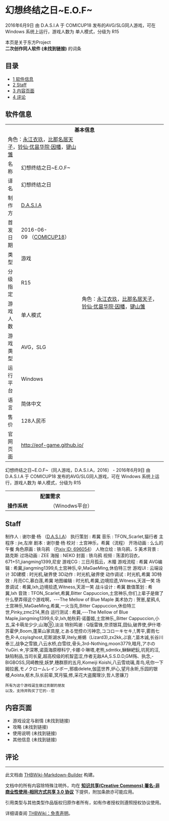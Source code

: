 # 幻想终结之日~E.O.F~

<!-- source html: G:\repos\THBWiki-Markdown-Builder\THBWikiMarkdown\Temp\main\d\d3\ns0%3A%E5%B9%BB%E6%83%B3%E7%BB%88%E7%BB%93%E4%B9%8B%E6%97%A5%7EE%2EO%2EF%7E.html -->

2016年6月9日 由 D.A.S.I.A 于 COMICUP18 发布的AVG/SLG同人游戏，可在 Windows 系统上运行，游戏人数为 单人模式，分级为 R15

本页是关于东方Project  
 **二次创作同人软件 (未找到链接)** 的词条
## 目录

- [1 软件信息](#软件信息)
- [2 Staff](#Staff)
- [3 内容页面](#内容页面)
- [4 评论](#评论)




## 软件信息

<table><tbody><tr><th colspan="3">基本信息</th></tr><tr><td class="cover-artwork-mobile" colspan="2"><div class="cover-char">角色：<a href="./永江衣玖.md" title="永江衣玖">永江衣玖</a>，<a href="./比那名居天子.md" title="比那名居天子">比那名居天子</a>，<a href="./铃仙·优昙华院·因幡.md" title="铃仙·优昙华院·因幡">铃仙·优昙华院·因幡</a>，<a href="./键山雏.md" title="键山雏">键山雏</a></div></td>
</tr><tr><td class="label">名称</td><td colspan="2"> 幻想终结之日~E.O.F~ </td></tr><tr><td class="label">译名</td><td colspan="2"> 幻想终结之日 </td></tr><tr><td class="label">制作方</td><td><a href="./D.A.S.I.A.md" title="D.A.S.I.A">D.A.S.I.A</a></td><td class="cover-artwork" rowspan="8" style="min-width:224px;"><div class="cover-char">角色：<a href="./永江衣玖.md" title="永江衣玖">永江衣玖</a>，<a href="./比那名居天子.md" title="比那名居天子">比那名居天子</a>，<a href="./铃仙·优昙华院·因幡.md" title="铃仙·优昙华院·因幡">铃仙·优昙华院·因幡</a>，<a href="./键山雏.md" title="键山雏">键山雏</a></div></td>
</tr><tr><td class="label">首发日期</td><td>2016-06-09&#160;（<a href="/展会作品列表?e=COMICUP%2318">COMICUP18</a>）</td></tr><tr><td class="label">类型</td><td>游戏</td></tr><tr><td class="label">分级指定</td><td>R15</td></tr><tr><td class="label">游戏人数</td><td>单人模式</td></tr><tr><td class="label">游戏类型</td><td>AVG，SLG</td></tr><tr><td class="label">运行平台</td><td>Windows</td></tr><tr><td class="label">语言</td><td>简体中文</td></tr><tr><td class="label">售价</td><td>128人民币</td></tr>
<tr><td class="label">官网页面</td><td colspan="2"><a rel="nofollow" class="external free" href="http://eof-game.github.io/">http://eof-game.github.io/</a></td></tr></tbody></table>

幻想终结之日~E.O.F~（同人游戏，D.A.S.I.A，2016） - 2016年6月9日 由 D.A.S.I.A 于 COMICUP18 发布的AVG/SLG同人游戏，可在 Windows 系统上运行，游戏人数为 单人模式，分级为 R15
  
  

  


<table>
<tbody><tr><th colspan="2">配置需求</th></tr>
<tr><td style="width:120px;padding-left:7px;"><b>操作系统</b></td><td>（Winodws平台）</td></tr>
</tbody></table>


## Staff
制作人
: 谢尔曼·杨 （[D.A.S.I.A](./D.A.S.I.A.md)）
执行策划
: 希冀
音乐
: TFON_Scarlet,猫行者
主程序
: jie,左岸
剧本
: 谢尔曼·杨
校对
: 土宫神乐，希冀（流程）
开场动画
: 么么的午餐
角色原画
: 铁乌鸦 （[Pixiv ID: 696054](https://www.pixiv.net/users/696054)）
人物立绘
: 铁乌鸦，S
美术背景
: 路克斯
过场动画
: ZEE
海报
: NEKO
封面
: 铁乌鸦
视频
: 荡漾的羽衣，671+51,jiangming1399,尼安
游戏CG
: 三日月孤云，木瞳
游戏流程
: 希冀
AVG编辑
: 希冀,jiangming1399,6,土宫神乐,伞,MaGaeMing,休伯特三世
游戏UI
: 云端设计
3D建模
: 时光机,破界使
3D动作
: 时光机,破界使
动作调试
: 时光机,希冀
3D特效
: 月亮CC,慕白莲,希冀
地图编辑
: 时光机,希冀,边境拾遗,Witness,天涯一笑
场景调试
: 希冀,lxh,边境拾遗,Witness,天涯一笑
战斗设计
: 希冀
数值策划
: 希冀,lxh
音效
: TFON_Scarlet,希冀,Bitter Cappuccion,土宫神乐,你们上辈子是做了什么孽弄得这个游戏啊，---The Mellow of Blue Maple
美术协力
: 贺崽,星鸦,6,土宫神乐,MaGaeMing,希冀,一火当先,Bitter Cappuccion,休伯特三世,Pinky,zmc214,黑白
运行测试
: 希冀,---The Mellow of Blue Maple,jiangming1399,6,伞,lxh,帕秋莉·诺蕾姬,土宫神乐,,Bitter Cappuccion,小五,呆卡萌龙少少,山海⑨,淡淡
特别鸣谢
: Q版雷锋,奈须银耳,囧仙,破界使,伊什塔·苏霍伊,Boom,蓬莱山家具屋,とある觉控の污神恋,ココローキセキ,!,菁平,雾雨七色,R-A,csyisghost,尼斯湖水草,litely,蜥蜴（Lizard3),zx2kk,ぷ哀.^,苗木诚,长谷川泰三,战争之雪狼,八云水桥,白雪纹,骨头,3rd-Nothing,moon3779,暗月,アホのYuGiri.☆,宇深寒,诺茵海原穆科宁,卡娜·0·琳塔,老熊,sdmtkx,鰰鰰紦鈨,坑死的汪,缺陷制品,当司长夏,超高校级的机智蓝涩,作者无敌AA,S.S.D.D,GM殇、执念,-BIGBOSS,冈崎教授,妖梦,穗群原的五月,Komeiji Koishi,八云雪琉璃,青鸟,吼你一下姆拉酱,モノクロームレインボー,邪痕delete,伽蓝世界,炉心,望月永昕,乐园的银楼,Aoista,枢木,队长前辈,冥月猫,修,采花大盗魔理沙,哲人思镰刀

```
所有为这个游戏诞生做过贡献的朋友  
以及，支持并购买了它的--您
```

## 内容页面
- 游戏设定与剧情 (未找到链接)
- 攻略 (未找到链接)
- 使用说明 (未找到链接)
- 其他信息 (未找到链接)

## 评论




---

此文档由 [THBWiki-Markdown-Builder](https://github.com/Delsin-Yu/THBWiki-Markdown-Builder) 构建。

文档中的所有内容除特殊注明外，均在 [**知识共享(Creative Commons) 署名-非商业性使用-相同方式共享 3.0 协议**](https://creativecommons.org/licenses/by-sa/3.0/deed.zh-hans) 下提供，附加条款亦可能应用。

引用类型与其他类型作品版权归原作者所有，如有作者授权则遵照授权协议使用。

详细请查阅 [THBWiki：免责声明](https://thbwiki.cc/THBWiki:%E5%85%8D%E8%B4%A3%E5%A3%B0%E6%98%8E)。

